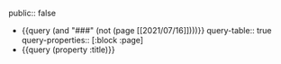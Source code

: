 public:: false

- {{query (and "###" (not (page [[2021/07/16]])))}}
  query-table:: true
  query-properties:: [:block :page]
- {{query (property :title)}}